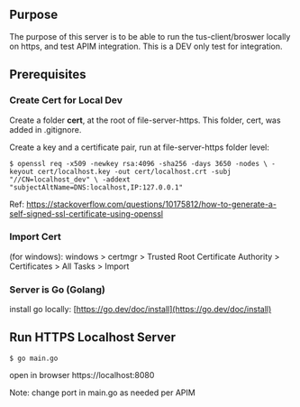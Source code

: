 ## Purpose


The purpose of this server is to be able to run the tus-client/broswer locally on https, and test APIM integration.
This is a DEV only test for integration.

## Prerequisites 

### Create Cert for Local Dev 

Create a folder __cert__, at the root of file-server-https.
This folder, cert, was added in .gitignore.

Create a key and a certificate pair, run at file-server-https folder level:

`
$ openssl req -x509 -newkey rsa:4096 -sha256 -days 3650 -nodes \
  -keyout cert/localhost.key -out cert/localhost.crt -subj "//CN=localhost_dev" \
  -addext "subjectAltName=DNS:localhost,IP:127.0.0.1" 
`

Ref: https://stackoverflow.com/questions/10175812/how-to-generate-a-self-signed-ssl-certificate-using-openssl 


### Import Cert 

(for windows): windows > certmgr > Trusted Root Certificate Authority > Certificates > All Tasks > Import 


### Server is Go (Golang) 

install go locally: [https://go.dev/doc/install](https://go.dev/doc/install)


## Run HTTPS Localhost Server

`
$ go main.go
`

open in browser https://localhost:8080 

Note: change port in main.go as needed per APIM

